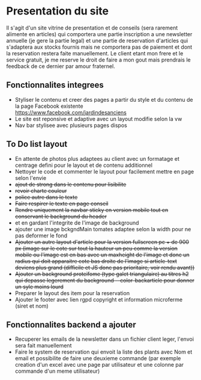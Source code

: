 # Presentation du site

Il s'agit d'un site vitrine de presentation et de conseils (sera rarement alimente en articles) qui comportera une partie inscription a une newsletter annuelle (je gere la partie legal) et une partie de reservation d'articles qui s'adaptera aux stocks fournis mais ne comportera pas de paiement et dont la reservation restera faite manuellement.
Le client etant mon frere et le service gratuit, je me reserve le droit de faire a mon gout mais prendrais le feedback de ce dernier par amour fraternel.

## Fonctionnalites integrees

* Styliser le contenu et creer des pages a partir du style et du contenu de la page Facebook existente https://www.facebook.com/jardindesanciens
* Le site est reponsive et adaptive avec un layout modifie selon la vw
* Nav bar stylisee avec plusieurs pages dispos

## To Do list layout

* En attente de photos plus adaptees au client avec un formatage et centrage defini pour le layout et de contenu additionnel
* Nettoyer le code et commenter le layout pour facilement mettre en page selon l'envie
* ~~ajout de strong dans le contenu pour lisibilite~~
* ~~revoir charte couleur~~ 
* ~~police autre dans le texte~~
* ~~Faire respirer le texte en page conseil~~
* ~~Rendre uniquement la navbar sticky en version mobile tout en conservant le background du header~~
* et en gardant l'integrite de l'image de background
* ajouter une image bckgndMain tomates adaptee selon la width pour ne pas deformer le fond
* ~~Ajouter un autre layout d'article pour la version fullscreen pc + de 900 px (image sur le cote sur tout la hauteur un peu comme la version mobile ou l'image est en bas avec un maxheight de l'image et donc un radius qui doit apparaitre cote bas droite de l'image si article-text deviens plus grand (difficile et JS donc pas prioritaire, voir rendu avant))~~
* ~~Ajouter un background proteifome (type galet triangulaire) au titres h2 qui depasse legerement du background --color-backarticle pour donner un syle moins lourd~~
* Preparer le layout des item pour la reservation
* Ajouter le footer avec lien rgpd copyright et information microferme (siret et nom)

## Fonctionnalites backend a ajouter

* Recuperer les emails de la newsletter dans un fichier client leger, l'envoi sera fait manuellement
* Faire le system de reservation qui envoit la liste des plants avec Nom et email et possibilite de faire une deuxieme commande (par exemple creation d'un excel avec une page par utilisateur et une colonne par commande d'un meme utilisateur)
